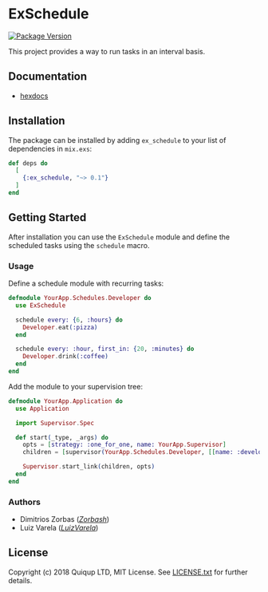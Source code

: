 # ExSchedule

[![Package Version](https://img.shields.io/hexpm/v/ex_schedule.svg)](https://hex.pm/packages/ex_schedule)

This project provides a way to run tasks in an interval basis.

## Documentation

* [hexdocs][hexdocs]

## Installation

The package can be installed by adding `ex_schedule` to your list of dependencies in `mix.exs`:


```elixir
def deps do
  [
    {:ex_schedule, "~> 0.1"}
  ]
end
```

## Getting Started

After installation you can use the `ExSchedule` module and define the scheduled tasks using the `schedule` macro.

### Usage

Define a schedule module with recurring tasks:

```elixir
defmodule YourApp.Schedules.Developer do
  use ExSchedule

  schedule every: {6, :hours} do
    Developer.eat(:pizza)
  end

  schedule every: :hour, first_in: {20, :minutes} do
    Developer.drink(:coffee)
  end
end
```

Add the module to your supervision tree:

```elixir
defmodule YourApp.Application do
  use Application

  import Supervisor.Spec

  def start(_type, _args) do
    opts = [strategy: :one_for_one, name: YourApp.Supervisor]
    children = [supervisor(YourApp.Schedules.Developer, [[name: :developer_schedule]])]

    Supervisor.start_link(children, opts)
  end
end
```

### Authors

- Dimitrios Zorbas (*[Zorbash](https://github.com/Zorbash)*)
- Luiz Varela (*[LuizVarela](https://github.com/Luizvarela)*)

## License

Copyright (c) 2018 Quiqup LTD, MIT License.
See [LICENSE.txt](https://github.com/QuiqUpLTD/ex_schedule/blob/master/LICENSE.txt) for further details.

[hexdocs]: https://hexdocs.pm/ex_schedule/0.1.0/ExSchedule.html
